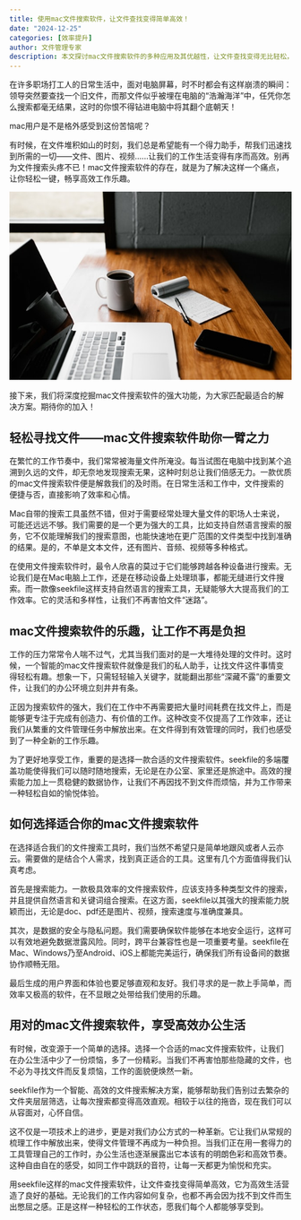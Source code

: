 ```yaml
---
title: 使用mac文件搜索软件，让文件查找变得简单高效！
date: "2024-12-25"
categories: [效率提升]
author: 文件管理专家
description: 本文探讨mac文件搜索软件的多种应用及其优越性，让文件查找变得无比轻松，让工作更加愉悦高效。
---
```


在许多职场打工人的日常生活中，面对电脑屏幕，时不时都会有这样崩溃的瞬间：领导突然要查找一个旧文件，而那文件似乎被埋在电脑的“浩瀚海洋”中，任凭你怎么搜索都毫无结果，这时的你恨不得钻进电脑中将其翻个底朝天！

mac用户是不是格外感受到这份苦恼呢？

有时候，在文件堆积如山的时刻，我们总是希望能有一个得力助手，帮我们迅速找到所需的一切——文件、图片、视频......让我们的工作生活变得有序而高效。别再为文件搜索头疼不已！mac文件搜索软件的存在，就是为了解决这样一个痛点，让你轻松一键，畅享高效工作乐趣。

![](thumbnail.jpg)

接下来，我们将深度挖掘mac文件搜索软件的强大功能，为大家匹配最适合的解决方案。期待你的加入！

## 轻松寻找文件——mac文件搜索软件助你一臂之力

在繁忙的工作节奏中，我们常常被海量文件所淹没。每当试图在电脑中找到某个追溯到久远的文件，却无奈地发现搜索无果，这种时刻总让我们倍感无力。一款优质的mac文件搜索软件便是解救我们的及时雨。在日常生活和工作中，文件搜索的便捷与否，直接影响了效率和心情。

Mac自带的搜索工具虽然不错，但对于需要经常处理大量文件的职场人士来说，可能还远远不够。我们需要的是一个更为强大的工具，比如支持自然语言搜索的服务，它不仅能理解我们的搜索意图，也能快速地在更广范围的文件类型中找到准确的结果。是的，不单是文本文件，还有图片、音频、视频等多种格式。

在使用文件搜索软件时，最令人欣喜的莫过于它们能够跨越各种设备进行搜索。无论我们是在Mac电脑上工作，还是在移动设备上处理琐事，都能无缝进行文件搜索。而一款像seekfile这样支持自然语言的搜索工具，无疑能够大大提高我们的工作效率。它的灵活和多样性，让我们不再害怕文件“迷路”。

## mac文件搜索软件的乐趣，让工作不再是负担

工作的压力常常令人喘不过气，尤其当我们面对的是一大堆待处理的文件时。这时候，一个智能的mac文件搜索软件就像是我们的私人助手，让找文件这件事情变得轻松有趣。想象一下，只需轻轻输入关键字，就能翻出那些“深藏不露”的重要文件，让我们的办公环境立刻井井有条。

正因为搜索软件的强大，我们在工作中不再需要把大量时间耗费在找文件上，而是能够更专注于完成有创造力、有价值的工作。这种改变不仅提高了工作效率，还让我们从繁重的文件管理任务中解放出来。在文件得到有效管理的同时，我们也感受到了一种全新的工作乐趣。

为了更好地享受工作，重要的是选择一款合适的文件搜索软件。seekfile的多端覆盖功能使得我们可以随时随地搜索，无论是在办公室、家里还是旅途中。高效的搜索能力加上一贯稳健的数据协作，让我们不再因找不到文件而烦恼，并为工作带来一种轻松自如的愉悦体验。

## 如何选择适合你的mac文件搜索软件

在选择适合我们的文件搜索工具时，我们当然不希望只是简单地跟风或者人云亦云。需要做的是结合个人需求，找到真正适合的工具。这里有几个方面值得我们认真考虑。

首先是搜索能力。一款极具效率的文件搜索软件，应该支持多种类型文件的搜索，并且提供自然语言和关键词组合搜索。在这方面，seekfile以其强大的搜索能力脱颖而出，无论是doc、pdf还是图片、视频，搜索速度与准确度兼具。

其次，是数据的安全与隐私问题。我们需要确保软件能够在本地安全运行，这样可以有效地避免数据泄露风险。同时，跨平台兼容性也是一项重要考量。seekfile在Mac、Windows乃至Android、iOS上都能完美运行，确保我们所有设备间的数据协作顺畅无阻。

最后生成的用户界面和体验也要足够直观和友好。我们寻求的是一款上手简单，而效率又极高的软件，在不显眼之处带给我们使用的乐趣。

## 用对的mac文件搜索软件，享受高效办公生活

有时候，改变源于一个简单的选择。选择一个合适的mac文件搜索软件，让我们在办公生活中少了一份烦恼，多了一份精彩。当我们不再害怕那些隐藏的文件，也不必为寻找文件而反复烦恼，工作的面貌便焕然一新。

seekfile作为一个智能、高效的文件搜索解决方案，能够帮助我们告别过去繁杂的文件夹层层筛选，让每次搜索都变得高效直观。相较于以往的拖沓，现在我们可以从容面对，心怀自信。

这不仅是一项技术上的进步，更是对我们办公方式的一种革新。它让我们从常规的梳理工作中解放出来，使得文件管理不再成为一种负担。当我们正在用一套得力的工具管理自己的工作时，办公生活也逐渐展露出它本该有的明朗色彩和高效节奏。这种自由自在的感受，如同工作中跳跃的音符，让每一天都更为愉悦和充实。

用seekfile这样的mac文件搜索软件，让文件查找变得简单高效，它为高效生活营造了良好的基础。无论我们的工作内容如何复杂，也都不再会因为找不到文件而生出憋屈之感。正是这样一种轻松的工作状态，愿我们每个人都能够享受到。
